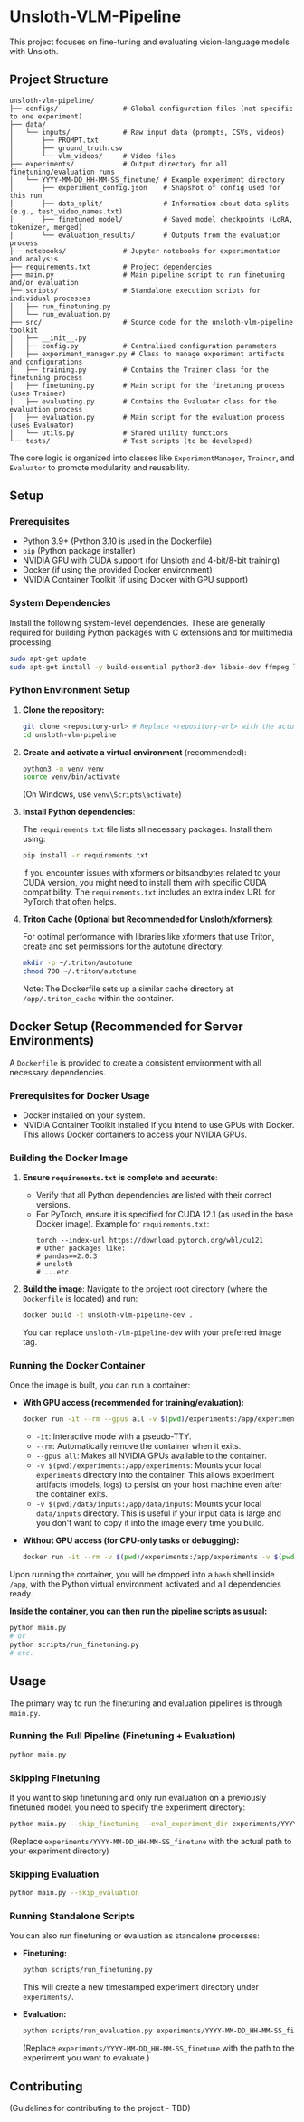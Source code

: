 # Unsloth-VLM-Pipeline

This project focuses on fine-tuning and evaluating vision-language models with Unsloth.

## Project Structure

```
unsloth-vlm-pipeline/
├── configs/                # Global configuration files (not specific to one experiment)
├── data/
│   └── inputs/             # Raw input data (prompts, CSVs, videos)
│       ├── PROMPT.txt
│       ├── ground_truth.csv
│       └── vlm_videos/     # Video files
├── experiments/            # Output directory for all finetuning/evaluation runs
│   └── YYYY-MM-DD_HH-MM-SS_finetune/ # Example experiment directory
│       ├── experiment_config.json    # Snapshot of config used for this run
│       ├── data_split/               # Information about data splits (e.g., test_video_names.txt)
│       ├── finetuned_model/          # Saved model checkpoints (LoRA, tokenizer, merged)
│       └── evaluation_results/       # Outputs from the evaluation process
├── notebooks/              # Jupyter notebooks for experimentation and analysis
├── requirements.txt        # Project dependencies
├── main.py                 # Main pipeline script to run finetuning and/or evaluation
├── scripts/                # Standalone execution scripts for individual processes
│   ├── run_finetuning.py
│   └── run_evaluation.py
├── src/                    # Source code for the unsloth-vlm-pipeline toolkit
│   ├── __init__.py
│   ├── config.py           # Centralized configuration parameters
│   ├── experiment_manager.py # Class to manage experiment artifacts and configurations
│   ├── training.py         # Contains the Trainer class for the finetuning process
│   ├── finetuning.py       # Main script for the finetuning process (uses Trainer)
│   ├── evaluating.py       # Contains the Evaluator class for the evaluation process
│   ├── evaluation.py       # Main script for the evaluation process (uses Evaluator)
│   └── utils.py            # Shared utility functions
└── tests/                  # Test scripts (to be developed)
```

The core logic is organized into classes like `ExperimentManager`, `Trainer`, and `Evaluator` to promote modularity and reusability.

## Setup

### Prerequisites

*   Python 3.9+ (Python 3.10 is used in the Dockerfile)
*   `pip` (Python package installer)
*   NVIDIA GPU with CUDA support (for Unsloth and 4-bit/8-bit training)
*   Docker (if using the provided Docker environment)
*   NVIDIA Container Toolkit (if using Docker with GPU support)

### System Dependencies

Install the following system-level dependencies. These are generally required for building Python packages with C extensions and for multimedia processing:

```bash
sudo apt-get update
sudo apt-get install -y build-essential python3-dev libaio-dev ffmpeg libsm6 libxext6 libmpich-dev
```

### Python Environment Setup

1.  **Clone the repository:**
    ```bash
    git clone <repository-url> # Replace <repository-url> with the actual URL
    cd unsloth-vlm-pipeline
    ```

2.  **Create and activate a virtual environment** (recommended):

    ```bash
    python3 -m venv venv
    source venv/bin/activate
    ```
    (On Windows, use `venv\Scripts\activate`)

3.  **Install Python dependencies**:

    The `requirements.txt` file lists all necessary packages. Install them using:

    ```bash
    pip install -r requirements.txt
    ```
    If you encounter issues with xformers or bitsandbytes related to your CUDA version, you might need to install them with specific CUDA compatibility. The `requirements.txt` includes an extra index URL for PyTorch that often helps.

4.  **Triton Cache (Optional but Recommended for Unsloth/xformers)**:

    For optimal performance with libraries like xformers that use Triton, create and set permissions for the autotune directory:

    ```bash
    mkdir -p ~/.triton/autotune
    chmod 700 ~/.triton/autotune
    ```
    Note: The Dockerfile sets up a similar cache directory at `/app/.triton_cache` within the container.

## Docker Setup (Recommended for Server Environments)

A `Dockerfile` is provided to create a consistent environment with all necessary dependencies.

### Prerequisites for Docker Usage

*   Docker installed on your system.
*   NVIDIA Container Toolkit installed if you intend to use GPUs with Docker. This allows Docker containers to access your NVIDIA GPUs.

### Building the Docker Image

1.  **Ensure `requirements.txt` is complete and accurate**:
    *   Verify that all Python dependencies are listed with their correct versions.
    *   For PyTorch, ensure it is specified for CUDA 12.1 (as used in the base Docker image). Example for `requirements.txt`:
        ```
        torch --index-url https://download.pytorch.org/whl/cu121
        # Other packages like:
        # pandas==2.0.3
        # unsloth
        # ...etc.
        ```

2.  **Build the image**:
    Navigate to the project root directory (where the `Dockerfile` is located) and run:
    ```bash
    docker build -t unsloth-vlm-pipeline-dev .
    ```
    You can replace `unsloth-vlm-pipeline-dev` with your preferred image tag.

### Running the Docker Container

Once the image is built, you can run a container:

*   **With GPU access (recommended for training/evaluation):**
    ```bash
    docker run -it --rm --gpus all -v $(pwd)/experiments:/app/experiments -v $(pwd)/data/inputs:/app/data/inputs unsloth-vlm-pipeline-dev
    ```
    *   `-it`: Interactive mode with a pseudo-TTY.
    *   `--rm`: Automatically remove the container when it exits.
    *   `--gpus all`: Makes all NVIDIA GPUs available to the container.
    *   `-v $(pwd)/experiments:/app/experiments`: Mounts your local `experiments` directory into the container. This allows experiment artifacts (models, logs) to persist on your host machine even after the container exits.
    *   `-v $(pwd)/data/inputs:/app/data/inputs`: Mounts your local `data/inputs` directory. This is useful if your input data is large and you don't want to copy it into the image every time you build.

*   **Without GPU access (for CPU-only tasks or debugging):**
    ```bash
    docker run -it --rm -v $(pwd)/experiments:/app/experiments -v $(pwd)/data/inputs:/app/data/inputs unsloth-vlm-pipeline-dev
    ```

Upon running the container, you will be dropped into a `bash` shell inside `/app`, with the Python virtual environment activated and all dependencies ready.

**Inside the container, you can then run the pipeline scripts as usual:**

```bash
python main.py
# or
python scripts/run_finetuning.py
# etc.
```

## Usage

The primary way to run the finetuning and evaluation pipelines is through `main.py`.

### Running the Full Pipeline (Finetuning + Evaluation)

```bash
python main.py
```

### Skipping Finetuning

If you want to skip finetuning and only run evaluation on a previously finetuned model, you need to specify the experiment directory:

```bash
python main.py --skip_finetuning --eval_experiment_dir experiments/YYYY-MM-DD_HH-MM-SS_finetune
```
(Replace `experiments/YYYY-MM-DD_HH-MM-SS_finetune` with the actual path to your experiment directory)

### Skipping Evaluation

```bash
python main.py --skip_evaluation
```

### Running Standalone Scripts

You can also run finetuning or evaluation as standalone processes:

*   **Finetuning:**
    ```bash
    python scripts/run_finetuning.py
    ```
    This will create a new timestamped experiment directory under `experiments/`.

*   **Evaluation:**
    ```bash
    python scripts/run_evaluation.py experiments/YYYY-MM-DD_HH-MM-SS_finetune
    ```
    (Replace `experiments/YYYY-MM-DD_HH-MM-SS_finetune` with the path to the experiment you want to evaluate.)

## Contributing

(Guidelines for contributing to the project - TBD) 
